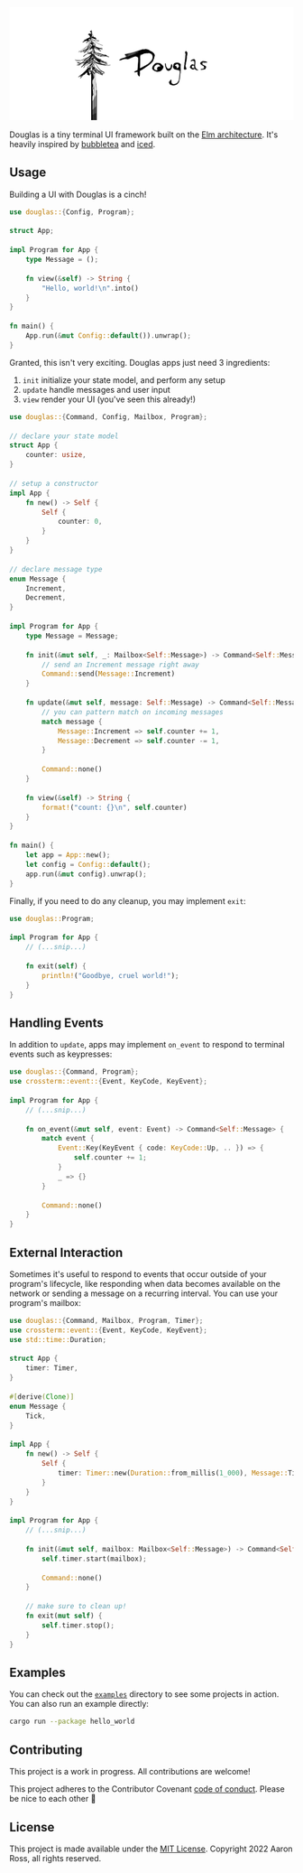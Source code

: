 ![douglas](./assets/banner.png)

Douglas is a tiny terminal UI framework built on the [Elm architecture][elm].
It's heavily inspired by [bubbletea][bubbletea] and [iced][iced].

[elm]: https://guide.elm-lang.org/architecture/
[bubbletea]: https://github.com/charmbracelet/bubbletea
[iced]: https://github.com/iced-rs/iced

## Usage

Building a UI with Douglas is a cinch!

```rust
use douglas::{Config, Program};

struct App;

impl Program for App {
    type Message = ();

    fn view(&self) -> String {
        "Hello, world!\n".into()
    }
}

fn main() {
    App.run(&mut Config::default()).unwrap();
}
```

Granted, this isn't very exciting. Douglas apps just need 3 ingredients:

1. `init` initialize your state model, and perform any setup
2. `update` handle messages and user input
3. `view` render your UI (you've seen this already!)

```rust
use douglas::{Command, Config, Mailbox, Program};

// declare your state model
struct App {
    counter: usize,
}

// setup a constructor
impl App {
    fn new() -> Self {
        Self {
            counter: 0,
        }
    }
}

// declare message type
enum Message {
    Increment,
    Decrement,
}

impl Program for App {
    type Message = Message;

    fn init(&mut self, _: Mailbox<Self::Message>) -> Command<Self::Message> {
        // send an Increment message right away
        Command::send(Message::Increment)
    }

    fn update(&mut self, message: Self::Message) -> Command<Self::Message> {
        // you can pattern match on incoming messages
        match message {
            Message::Increment => self.counter += 1,
            Message::Decrement => self.counter -= 1,
        }

        Command::none()
    }

    fn view(&self) -> String {
        format!("count: {}\n", self.counter)
    }
}

fn main() {
    let app = App::new();
    let config = Config::default();
    app.run(&mut config).unwrap();
}
```

Finally, if you need to do any cleanup, you may implement `exit`:

```rust
use douglas::Program;

impl Program for App {
    // (...snip...)

    fn exit(self) {
        println!("Goodbye, cruel world!");
    }
}
```

## Handling Events

In addition to `update`, apps may implement `on_event` to respond to terminal
events such as keypresses:

```rust
use douglas::{Command, Program};
use crossterm::event::{Event, KeyCode, KeyEvent};

impl Program for App {
    // (...snip...)

    fn on_event(&mut self, event: Event) -> Command<Self::Message> {
        match event {
            Event::Key(KeyEvent { code: KeyCode::Up, .. }) => {
                self.counter += 1;
            }
            _ => {}
        }

        Command::none()
    }
}
```

## External Interaction

Sometimes it's useful to respond to events that occur outside of your program's
lifecycle, like responding when data becomes available on the network or sending
a message on a recurring interval. You can use your program's mailbox:

```rust
use douglas::{Command, Mailbox, Program, Timer};
use crossterm::event::{Event, KeyCode, KeyEvent};
use std::time::Duration;

struct App {
    timer: Timer,
}

#[derive(Clone)]
enum Message {
    Tick,
}

impl App {
    fn new() -> Self {
        Self {
            timer: Timer::new(Duration::from_millis(1_000), Message::Tick),
        }
    }
}

impl Program for App {
    // (...snip...)

    fn init(&mut self, mailbox: Mailbox<Self::Message>) -> Command<Self::Message> {
        self.timer.start(mailbox);

        Command::none()
    }

    // make sure to clean up!
    fn exit(mut self) {
        self.timer.stop();
    }
}
```

## Examples

You can check out the [`examples`](./examples) directory to see some projects in
action. You can also run an example directly:

```bash
cargo run --package hello_world
```

## Contributing

This project is a work in progress. All contributions are welcome!

This project adheres to the Contributor Covenant [code of
conduct](./CODE_OF_CONDUCT.md). Please be nice to each other
:slightly_smiling_face:

## License

This project is made available under the [MIT License](./LICENSE). Copyright
2022 Aaron Ross, all rights reserved.
